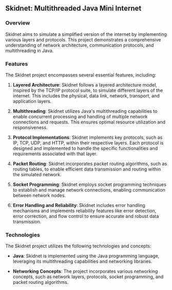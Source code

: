 ## Skidnet: Multithreaded Java Mini Internet

### Overview
Skidnet aims to simulate a simplified version of the internet by implementing various layers and protocols. This project demonstrates a comprehensive understanding of network architecture, communication protocols, and multithreading in Java.

### Features
The Skidnet project encompasses several essential features, including:

1. **Layered Architecture**: Skidnet follows a layered architecture model, inspired by the TCP/IP protocol suite, to simulate different layers of the internet. This includes the physical, data link, network, transport, and application layers.

2. **Multithreading**: Skidnet utilizes Java's multithreading capabilities to enable concurrent processing and handling of multiple network connections and requests. This ensures optimal resource utilization and responsiveness.

3. **Protocol Implementations**: Skidnet implements key protocols, such as IP, TCP, UDP, and HTTP, within their respective layers. Each protocol is designed and implemented to handle the specific functionalities and requirements associated with that layer.

4. **Packet Routing**: Skidnet incorporates packet routing algorithms, such as routing tables, to enable efficient data transmission and routing within the simulated network.

5. **Socket Programming**: Skidnet employs socket programming techniques to establish and manage network connections, enabling communication between network nodes.

6. **Error Handling and Reliability**: Skidnet includes error handling mechanisms and implements reliability features like error detection, error correction, and flow control to ensure accurate and robust data transmission.

### Technologies
The Skidnet project utilizes the following technologies and concepts:

- **Java**: Skidnet is implemented using the Java programming language, leveraging its multithreading capabilities and networking libraries.

- **Networking Concepts**: The project incorporates various networking concepts, such as network layers, protocols, socket programming, and packet routing algorithms.



